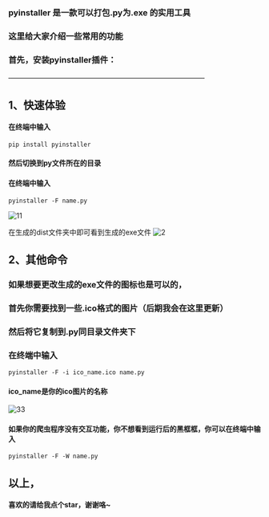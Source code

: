 ### pyinstaller 是一款可以打包.py为.exe 的实用工具


### 这里给大家介绍一些常用的功能
### 首先，安装pyinstaller插件：
————————————————————————————
## 1、快速体验
#### 在终端中输入
```
pip install pyinstaller
```

#### 然后切换到py文件所在的目录
#### 在终端中输入
```
pyinstaller -F name.py
```
![11](https://user-images.githubusercontent.com/79883276/132129521-12f7646f-4c51-4131-bfa5-a69e5e92fbf0.png)

在生成的dist文件夹中即可看到生成的exe文件
![2](https://user-images.githubusercontent.com/79883276/132129525-d087968e-0aa5-4396-949a-a121fb0814bf.png)

## 2、其他命令
### 如果想要更改生成的exe文件的图标也是可以的，
### 首先你需要找到一些.ico格式的图片（后期我会在这里更新）
### 然后将它复制到.py同目录文件夹下
### 在终端中输入

```
pyinstaller -F -i ico_name.ico name.py
```
#### ico_name是你的ico图片的名称
![33](https://user-images.githubusercontent.com/79883276/132129591-7f28ca36-668c-4a89-bd2c-b5d37340ac5b.png)


#### 如果你的爬虫程序没有交互功能，你不想看到运行后的黑框框，你可以在终端中输入
```
pyinstaller -F -W name.py
```
## 以上，
#### 喜欢的请给我点个star，谢谢咯~
